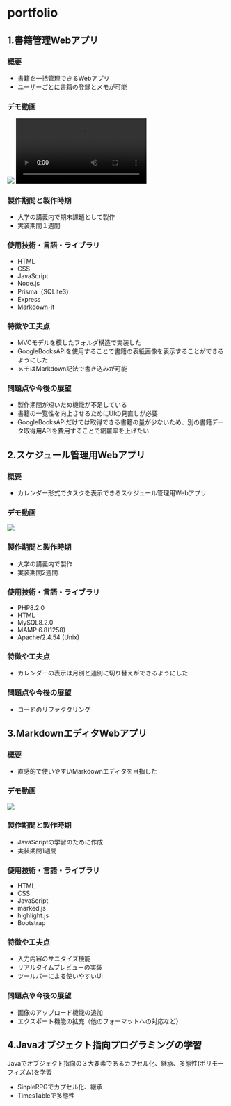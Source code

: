 # portfolio

## 1.書籍管理Webアプリ
### 概要
- 書籍を一括管理できるWebアプリ
- ユーザーごとに書籍の登録とメモが可能

### デモ動画
[![](http://markdown-videos-api.jorgenkh.no/youtube/lPSApYnldCg)](https://youtu.be/lPSApYnldCg)
![](https://github.com/TomoakiKimura0220/portfolio/raw/main/mov/BookManager.mov)

### 製作期間と製作時期
- 大学の講義内で期末課題として製作
- 実装期間１週間

### 使用技術・言語・ライブラリ
- HTML
- CSS
- JavaScript
- Node.js
- Prisma（SQLite3）
- Express
- Markdown-it

### 特徴や工夫点
- MVCモデルを模したフォルダ構造で実装した
- GoogleBooksAPIを使用することで書籍の表紙画像を表示することができるようにした
- メモはMarkdown記法で書き込みが可能

### 問題点や今後の展望
- 製作期間が短いため機能が不足している
- 書籍の一覧性を向上させるためにUIの見直しが必要
- GoogleBooksAPIだけでは取得できる書籍の量が少ないため、別の書籍データ取得用APIを費用することで網羅率を上げたい

## 2.スケジュール管理用Webアプリ
### 概要
- カレンダー形式でタスクを表示できるスケジュール管理用Webアプリ

### デモ動画
[![](http://markdown-videos-api.jorgenkh.no/youtube/7wY413eWs34)](https://youtu.be/7wY413eWs34)

### 製作期間と製作時期
- 大学の講義内で製作
- 実装期間2週間

### 使用技術・言語・ライブラリ
- PHP8.2.0
- HTML
- MySQL8.2.0
- MAMP 6.8(1258)
- Apache/2.4.54 (Unix)

### 特徴や工夫点
- カレンダーの表示は月別と週別に切り替えができるようにした

### 問題点や今後の展望
- コードのリファクタリング

## 3.MarkdownエディタWebアプリ
### 概要
- 直感的で使いやすいMarkdownエディタを目指した

### デモ動画
[![](http://markdown-videos-api.jorgenkh.no/youtube/3aq7QApzbtw)](https://youtu.be/3aq7QApzbtw)

### 製作期間と製作時期
- JavaScriptの学習のために作成
- 実装期間1週間

### 使用技術・言語・ライブラリ
- HTML
- CSS
- JavaScript
- marked.js
- highlight.js
- Bootstrap

### 特徴や工夫点
- 入力内容のサニタイズ機能
- リアルタイムプレビューの実装
- ツールバーによる使いやすいUI

### 問題点や今後の展望
- 画像のアップロード機能の追加
- エクスポート機能の拡充（他のフォーマットへの対応など）

## 4.Javaオブジェクト指向プログラミングの学習
Javaでオブジェクト指向の３大要素であるカプセル化、継承、多態性(ポリモーフィズム)を学習
- SinpleRPGでカプセル化、継承
- TimesTableで多態性

